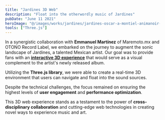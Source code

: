 ```yaml
---
title: "Jardines 3D Web"
description: "Float into the otherwordly music of Jardines"
pubDate: "June 11 2021"
heroImage: "@/images/works/jardines/jardines-oscar-a-montiel-animanoir-maremoto.png"
tools: ["Three.js"]
---
```


In a synergistic collaboration with **Emmanuel Martínez** of Maremoto.mx and OTONO Record Label, we embarked on the journey to augment the sonic landscape of Jardines, a talented Mexican artist. Our goal was to provide fans with an [**interactive 3D experience**](https://maremoto.mx/) that would serve as a visual complement to the artist's newly released album.

Utilizing the **Three.js library**, we were able to create a real-time 3D environment that users can navigate and float into the sound sources.

Despite the technical challenges, the focus remained on ensuring the highest levels of **user engagement** and **performance optimization**.

This 3D web experience stands as a testament to the power of **cross-disciplinary collaboration** and cutting-edge web technologies in creating novel ways to experience music and art.
